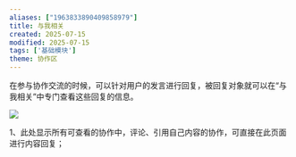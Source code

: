 ```yaml
---
aliases: ["1963833890409858979"]
title: 与我相关
created: 2025-07-15
modified: 2025-07-15
tags: ['基础模块']
theme: 协作区
---
```


在参与协作交流的时候，可以针对用户的发言进行回复，被回复对象就可以在“与我相关”中专门查看这些回复的信息。

![](https://myhelpdoc.oss-cn-heyuan.aliyuncs.com/mdimages/3a58dbf88aba3f0ad8850071117c8eb4.jpg)

1、此处显示所有可查看的协作中，评论、引用自己内容的协作，可直接在此页面进行内容回复；

